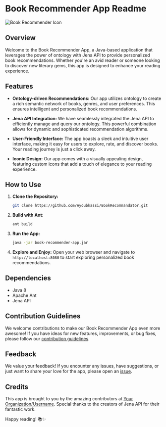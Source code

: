 # Book Recommender App Readme

![Book Recommender Icon](icon.png)

## Overview

Welcome to the Book Recommender App, a Java-based application that leverages the power of ontology with Jena API to provide personalized book recommendations. Whether you're an avid reader or someone looking to discover new literary gems, this app is designed to enhance your reading experience.

## Features

- **Ontology-driven Recommendations:** Our app utilizes ontology to create a rich semantic network of books, genres, and user preferences. This ensures intelligent and personalized book recommendations.

- **Jena API Integration:** We have seamlessly integrated the Jena API to efficiently manage and query our ontology. This powerful combination allows for dynamic and sophisticated recommendation algorithms.

- **User-Friendly Interface:** The app boasts a sleek and intuitive user interface, making it easy for users to explore, rate, and discover books. Your reading journey is just a click away.

- **Iconic Design:** Our app comes with a visually appealing design, featuring custom icons that add a touch of elegance to your reading experience.

## How to Use

1. **Clone the Repository:**
    ```bash
    git clone https://github.com/Ayoubkassi/BookRecommandator.git
    ```

2. **Build with Ant:**
    ```bash
    ant build
    ```

3. **Run the App:**
    ```bash
    java -jar book-recommender-app.jar
    ```

4. **Explore and Enjoy:**
    Open your web browser and navigate to `http://localhost:8080` to start exploring personalized book recommendations.

## Dependencies

- Java 8
- Apache Ant
- Jena API

## Contribution Guidelines

We welcome contributions to make our Book Recommender App even more awesome! If you have ideas for new features, improvements, or bug fixes, please follow our [contribution guidelines](CONTRIBUTING.md).

## Feedback

We value your feedback! If you encounter any issues, have suggestions, or just want to share your love for the app, please open an [issue](https://github.com/Ayoubkassi/BookRecommandator/issues).

## Credits

This app is brought to you by the amazing contributors at [Your Organization/Username](https://github.com/ayoubkassi). Special thanks to the creators of Jena API for their fantastic work.

Happy reading! 📚✨
